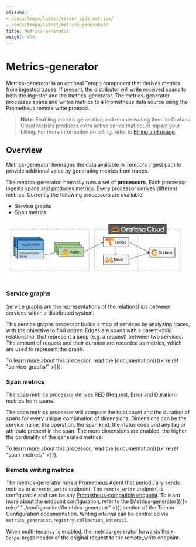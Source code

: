 ```yaml
---
aliases:
- /docs/tempo/latest/server_side_metrics/
- /docs/tempo/latest/metrics-generator/
title: Metrics-generator
weight: 400
---
```


# Metrics-generator

Metrics-generator is an optional Tempo component that derives metrics from ingested traces.
If present, the distributor will write received spans to both the ingester and the metrics-generator.
The metrics-generator processes spans and writes metrics to a Prometheus data source using the Prometheus remote write protocol.

>**Note**: Enabling metrics generation and remote writing them to Grafana Cloud Metrics produces extra active series that could impact your billing. For more information on billing, refer to [Billing and usage](https://grafana.com/docs/grafana-cloud/billing-and-usage/).

## Overview

Metrics-generator leverages the data available in Tempo's ingest path to provide additional value by generating metrics from traces.

The metrics-generator internally runs a set of **processors**.
Each processor ingests spans and produces metrics.
Every processor derives different metrics. Currently the following processors are available:

- Service graphs
- Span metrics

<p align="center"><img src="server-side-metrics-arch-overview.png" alt="Service metrics architecture"></p>

### Service graphs

Service graphs are the representations of the relationships between services within a distributed system.

This service graphs processor builds a map of services by analyzing traces, with the objective to find _edges_.
Edges are spans with a parent-child relationship, that represent a jump (e.g. a request) between two services.
The amount of request and their duration are recorded as metrics, which are used to represent the graph.

To learn more about this processor, read the [documentation]({{< relref "service_graphs/" >}}).

### Span metrics

The span metrics processor derives RED (Request, Error and Duration) metrics from spans.

The span metrics processor will compute the total count and the duration of spans for every unique combination of dimensions.
Dimensions can be the service name, the operation, the span kind, the status code and any tag or attribute present in the span.
The more dimensions are enabled, the higher the cardinality of the generated metrics.

To learn more about this processor, read the [documentation]({{< relref "span_metrics/" >}}).

### Remote writing metrics

The metrics-generator runs a Prometheus Agent that periodically sends metrics to a `remote_write` endpoint.
The `remote_write` endpoint is configurable and can be any [Prometheus-compatible endpoint](https://prometheus.io/docs/prometheus/latest/configuration/configuration/#remote_write).
To learn more about the endpoint configuration, refer to the [Metrics-generator]({{< relref "../configuration/#metrics-generator" >}}) section of the Tempo Configuration documentation.
Writing interval can be controlled via `metrics_generator.registry.collection_interval`.

When multi-tenancy is enabled, the metrics-generator forwards the `X-Scope-OrgID` header of the original request to the remote_write endpoint.
